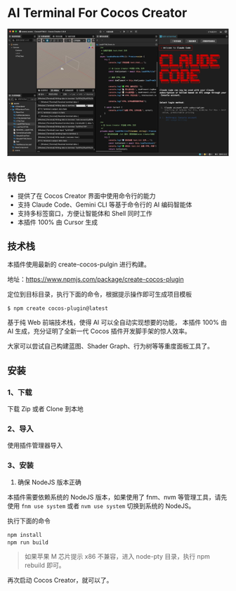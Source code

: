# AI Terminal For Cocos Creator
![](screenshot.jpg)

## 特色

- 提供了在 Cocos Creator 界面中使用命令行的能力
- 支持 Claude Code、Gemini CLI 等基于命令行的 AI 编码智能体
- 支持多标签窗口，方便让智能体和 Shell 同时工作
- 本插件 100% 由 Cursor 生成

## 技术栈

本插件使用最新的 create-cocos-pulgin 进行构建。

地址：https://www.npmjs.com/package/create-cocos-plugin

定位到目标目录，执行下面的命令，根据提示操作即可生成项目模板

```
$ npm create cocos-plugin@latest
```

基于纯 Web 前端技术栈，使得 AI 可以全自动实现想要的功能， 本插件 100% 由 AI 生成，充分证明了全新一代 Cocos 插件开发脚手架的惊人效率。

大家可以尝试自己构建蓝图、Shader Graph、行为树等等重度面板工具了。

## 安装

### 1、下载

下载 Zip 或者 Clone 到本地

### 2、导入

使用插件管理器导入

### 3、安装

1. 确保 NodeJS 版本正确

本插件需要依赖系统的 NodeJS 版本，如果使用了 fnm、nvm 等管理工具，请先使用 `fnm use system` 或者 `nvm use system` 切换到系统的 NodeJS。

执行下面的命令

```bash
npm install
npm run build
```

> 如果苹果 M 芯片提示 x86 不兼容，进入 node-pty 目录，执行 npm rebuild 即可。

再次启动 Cocos Creator，就可以了。
